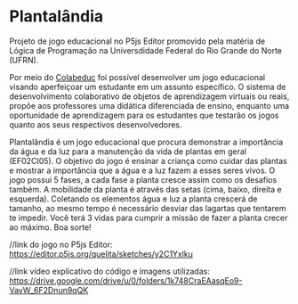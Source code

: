 # Plantalândia
Projeto de jogo educacional no P5js Editor promovido pela matéria de Lógica de Programação na Universdidade Federal do Rio Grande do Norte (UFRN).

Por meio do <a href="http://www.colabeduc.org/">Colabeduc</a> foi possível desenvolver um jogo educacional visando aperfeiçoar um estudante em um assunto específico. O sistema de desenvolvimento colaborativo de objetos de aprendizagem virtuais ou reais, propõe aos professores uma didática diferenciada de ensino, enquanto uma oportunidade de aprendizagem para os estudantes que testarão os jogos quanto aos seus respectivos desenvolvedores.

Plantalândia é um jogo educacional que procura demonstrar a importância da água e da luz para a manutenção da vida de plantas em geral (EF02CI05). O objetivo do jogo é ensinar a criança como cuidar das plantas e mostrar a importância que a água e a luz fazem a esses seres vivos. O jogo possui 5 fases, a cada fase a planta cresce assim como os desafios também. A mobilidade da planta é através das setas (cima, baixo, direita e esquerda). Coletando os elementos água e luz a planta crescerá de tamanho, ao mesmo tempo é necessário desviar das lagartas que tentarem te impedir. Você terá 3 vidas para cumprir a missão de fazer a planta crecer ao máximo. Boa sorte!

//link do jogo no P5js Editor: https://editor.p5js.org/quelita/sketches/y2C1Yxlku

//link vídeo explicativo do código e imagens utilizadas: https://drive.google.com/drive/u/0/folders/1k748CraEAasqEo9-VavW_6F2Dnun9qQK
